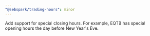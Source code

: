 ```yaml
---
"@sebspark/trading-hours": minor
---
```


Add support for special closing hours. For example, EQTB has special opening hours the day before New Year's Eve.

